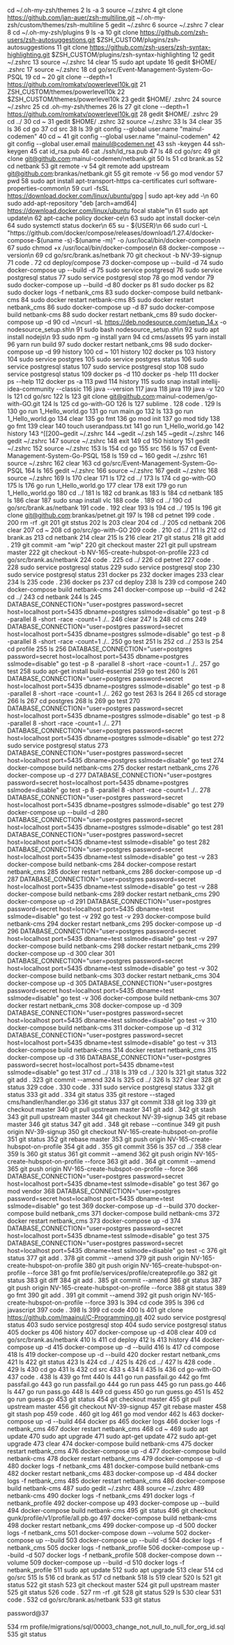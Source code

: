  cd ~/.oh-my-zsh/themes
    2  ls -a
    3  source ~/.zshrc
    4  git clone https://github.com/jan-auer/zsh-multiline.git ~/.oh-my-zsh/custom/themes/zsh-multiline
    5  gedit ~/.zshrc
    6  source ~/.zshrc
    7  clear
    8  cd ~/.oh-my-zsh/plugins
    9  ls -a
   10  git clone https://github.com/zsh-users/zsh-autosuggestions.git $ZSH_CUSTOM/plugins/zsh-autosuggestions
   11  git clone https://github.com/zsh-users/zsh-syntax-highlighting.git $ZSH_CUSTOM/plugins/zsh-syntax-highlighting
   12  gedit ~/.zshrc
   13  source ~/.zshrc
   14  clear
   15  sudo apt update
   16  gedit $HOME/ .zshrc
   17  source ~/.zshrc
   18  cd go/src/Event-Management-System-Go-PSQL
   19  cd ~
   20  git clone --depth=1 https://github.com/romkatv/powerlevel10k.git 
   21  ZSH_CUSTOM/themes/powerlevel10k
   22  $ZSH_CUSTOM/themes/powerlevel10k
   23  gedit $HOME/ .zshrc
   24  source ~/.zshrc
   25  cd .oh-my-zsh/themes
   26  ls
   27  git clone --depth=1 https://github.com/romkatv/powerlevel10k.git 
   28  gedit $HOME/ .zshrc
   29  cd ../
   30  cd ~
   31  gedit $HOME/ .zshrc
   32  source ~/.zshrc
   33  ls
   34  clear
   35  ls
   36  cd go
   37  cd src
   38  ls
   39  git config --global user.name "mainul-codemen"
   40  cd ~
   41  git config --global user.name "mainul-codemen"
   42  git config --global user.email mainul@codemen.net
   43  ssh -keygen
   44  ssh-keygen
   45  cat id_rsa.pub
   46  cat ./ssh/id_rsa.pub
   47  ls
   48  cd go/src
   49  git clone git@github.com:mainul-codemen/netbank.git
   50  ls
   51  cd brank.as
   52  cd netbank
   53  git remote -v
   54  git remote add upstream git@github.com:brankas/netbank.git
   55  git remote -v
   56  go mod vendor
   57  pwd
   58  sudo apt install apt-transport-https ca-certificates curl software-properties-common\n
   59  curl -fsSL https://download.docker.com/linux/ubuntu/gpg | sudo apt-key add -\n
   60  sudo add-apt-repository "deb [arch=amd64] https://download.docker.com/linux/ubuntu focal stable"\n
   61  sudo apt update\n
   62  apt-cache policy docker-ce\n
   63  sudo apt install docker-ce\n
   64  sudo systemctl status docker\n
   65  su - ${USER}\n
   66  sudo curl -L "https://github.com/docker/compose/releases/download/1.27.4/docker-compose-$(uname -s)-$(uname -m)" -o /usr/local/bin/docker-compose\n
   67  sudo chmod +x /usr/local/bin/docker-compose\n
   68  docker-compose --version\n
   69  cd go/src/brank.as/netbank
   70  git checkout -b NV-39-signup
   71  code .
   72  cd deploy/compose
   73  docker-compose up --build -d
   74  sudo docker-compose up --build -d
   75  sudo service postgresql
   76  sudo service postgresql status
   77  sudo service postgresql stop
   78  go mod vendor
   79  sudo docker-compose up --build -d
   80  docker ps
   81  sudo docker ps
   82  sudo docker logs -f netbank_cms
   83  sudo docker-compose build netbank-cms
   84  sudo docker restart netbank-cms
   85  sudo docker restart netbank_cms
   86  sudo docker-compose up -d
   87  sudo docker-compose build netbank-cms
   88  sudo docker restart netbank_cms
   89  sudo docker-compose up -d
   90  cd ~\ncurl -sL https://deb.nodesource.com/setup_14.x -o nodesource_setup.sh\n
   91  sudo bash nodesource_setup.sh\n
   92  sudo apt install nodejs\n
   93  sudo npm -g install yarn
   94  cd cms/assets
   95  yarn install 
   96  yarn run build
   97  sudo docker restart netbank_cms
   98  sudo docker-compose up -d
   99  history
  100  cd ~
  101  history
  102  docker ps 
  103  history
  104  sudo service postgres
  105  sudo service postgres status
  106  sudo service postgresql status
  107  sudo service postgresql stop
  108  sudo service postgresql status
  109  docker ps -d
  110  docker ps -help
  111  docker ps --help
  112  docker ps -a
  113  pwd
  114  history
  115  sudo snap install intellij-idea-community --classic
  116  java --version
  117  java 
  118  java
  119  java -v
  120  ls
  121  cd go/src
  122  ls
  123  git clone git@github.com:mainul-codemen/go-with-GO.git
  124  ls
  125  cd go-with-GO
  126  ls
  127  sublime .
  128  code .
  129  ls
  130  go run 1_Hello_world.go
  131  go run main.go
  132  ls
  133  go run 1_Hello_world.go
  134  clear
  135  go fmt
  136  go mod init
  137  go mod tidy
  138  go fmt
  139  clear
  140  touch userandpass.txt
  141  go run 1_Hello_world.go
  142  history
  143  ^[[200~gedit ~/.zshrc
  144  ~gedit ~/.zsh
  145  ~gedit ~/.zshrc
  146  gedit ~/.zshrc
  147  source ~/.zshrc
  148  exit
  149  cd
  150  history
  151  gedit ~/.zshrc
  152  source ~/.zshrc
  153  ls
  154  cd go
  155  src
  156  ls
  157  cd Event-Management-System-Go-PSQL
  158  ls
  159  cd ~
  160  gedit ~/.zshrc
  161  source ~/.zshrc
  162  clear
  163  cd go/src/Event-Management-System-Go-PSQL
  164  ls
  165  gedit ~/.zshrc
  166  source ~/.zshrc
  167  gedit ~/.zshrc
  168  source ~/.zshrc
  169  ls
  170  clear
  171  ls
  172  cd ../
  173  ls
  174  cd go-with-GO
  175  ls
  176  go run 1_Hello_world.go
  177  clear
  178  exit
  179  go run 1_Hello_world.go
  180  cd ../
  181  ls
  182  cd brank.as
  183  ls
  184  cd netbank
  185  ls
  186  clear
  187  sudo snap install vlc
  188  code .
  189  cd ../
  190  cd go/src/brank.as/netbank
  191  code .
  192  clear
  193  ls
  194  cd ../
  195  ls
  196  git clone git@github.com:brankas/petnet.git
  197  ls
  198  cd petnet
  199  code .
  200  rm -rf .git
  201  git ststus
  202  ls
  203  clear
  204  cd ../
  205  cd netbank
  206  clear
  207  cd ~
  208  cd go/src/go-with-GO
  209  code .
  210  cd ../
  211  ls 
  212  cd brank.as
  213  cd netbank
  214  clear
  215  ls
  216  clear
  217  git status
  218  git add .
  219  git commit -am "wip"
  220  git checkout master
  221  git pull upstream master
  222  git checkout -b NV-165-create-hubspot-on-profile
  223  cd go/src/brank.as/netbank
  224  code .
  225  cd ../
  226  cd petnet
  227  code .
  228  sudo service postgresql status
  229  sudo service postgresql stop
  230  sudo service postgresql status
  231  docker ps
  232  docker images
  233  clear
  234  ls
  235  code .
  236  docker ps
  237  cd deploy
  238  ls
  239  cd compose
  240  docker-compose build netbank-cms
  241  docker-compose up --build -d
  242  cd ../
  243  cd netbank
  244  ls
  245  DATABASE_CONNECTION="user=postgres password=secret host=localhost port=5435 dbname=postgres sslmode=disable" go test -p 8 -parallel 8 -short -race -count=1 ./..
  246  clear
  247  ls
  248  cd cms
  249  DATABASE_CONNECTION="user=postgres password=secret host=localhost port=5435 dbname=postgres sslmode=disable" go test -p 8 -parallel 8 -short -race -count=1 ./..
  250  go test
  251  ls
  252  cd ../
  253  ls
  254  cd profile
  255  ls
  256  DATABASE_CONNECTION="user=postgres password=secret host=localhost port=5435 dbname=postgres sslmode=disable" go test -p 8 -parallel 8 -short -race -count=1 ./..
  257  go test
  258  sudo apt-get install build-essential
  259  go test
  260  ls
  261  DATABASE_CONNECTION="user=postgres password=secret host=localhost port=5435 dbname=postgres sslmode=disable" go test -p 8 -parallel 8 -short -race -count=1 ./..
  262  go test
  263  ls
  264  ll
  265  cd storage
  266  ls
  267  cd postgres
  268  ls
  269  go test
  270  DATABASE_CONNECTION="user=postgres password=secret host=localhost port=5435 dbname=postgres sslmode=disable" go test -p 8 -parallel 8 -short -race -count=1 ./..
  271  DATABASE_CONNECTION="user=postgres password=secret host=localhost port=5435 dbname=postgres sslmode=disable" go test
  272  sudo service postgresql status
  273  DATABASE_CONNECTION="user=postgres password=secret host=localhost port=5435 dbname=postgres sslmode=disable" go test
  274  docker-compose build netbank-cms
  275  docker restart netbank_cms
  276  docker-compose up -d
  277  DATABASE_CONNECTION="user=postgres password=secret host=localhost port=5435 dbname=postgres sslmode=disable" go test -p 8 -parallel 8 -short -race -count=1 ./..
  278  DATABASE_CONNECTION="user=postgres password=secret host=localhost port=5435 dbname=postgres sslmode=disable" go test
  279  docker-compose up --build -d
  280  DATABASE_CONNECTION="user=postgres password=secret host=localhost port=5435 dbname=postgres sslmode=disable" go test
  281  DATABASE_CONNECTION="user=postgres password=secret host=localhost port=5435 dbname=test sslmode=disable" go test
  282  DATABASE_CONNECTION="user=postgres password=secret host=localhost port=5435 dbname=test sslmode=disable" go test -v
  283  docker-compose build netbank-cms
  284  docker-compose restart netbank_cms
  285  docker restart netbank_cms
  286  docker-compose up -d
  287  DATABASE_CONNECTION="user=postgres password=secret host=localhost port=5435 dbname=test sslmode=disable" go test -v
  288  docker-compose build netbank-cms
  289  docker restart netbank_cms
  290  docker-compose up -d
  291  DATABASE_CONNECTION="user=postgres password=secret host=localhost port=5435 dbname=test sslmode=disable" go test -v
  292  go test -v
  293  docker-compose build netbank-cms
  294  docker restart netbank_cms
  295  docker-compose up -d
  296  DATABASE_CONNECTION="user=postgres password=secret host=localhost port=5435 dbname=test sslmode=disable" go test -v
  297  docker-compose build netbank-cms
  298  docker restart netbank_cms
  299  docker-compose up -d
  300  clear
  301  DATABASE_CONNECTION="user=postgres password=secret host=localhost port=5435 dbname=test sslmode=disable" go test -v
  302  docker-compose build netbank-cms
  303  docker restart netbank_cms
  304  docker-compose up -d
  305  DATABASE_CONNECTION="user=postgres password=secret host=localhost port=5435 dbname=test sslmode=disable" go test -v
  306  docker-compose build netbank-cms
  307  docker restart netbank_cms
  308  docker-compose up -d
  309  DATABASE_CONNECTION="user=postgres password=secret host=localhost port=5435 dbname=test sslmode=disable" go test -v
  310  docker-compose build netbank-cms
  311  docker-compose up -d
  312  DATABASE_CONNECTION="user=postgres password=secret host=localhost port=5435 dbname=test sslmode=disable" go test -v
  313  docker-compose build netbank-cms
  314  docker restart netbank_cms
  315  docker-compose up -d
  316  DATABASE_CONNECTION="user=postgres password=secret host=localhost port=5435 dbname=test sslmode=disable" go test
  317  cd ../
  318  ls
  319  cd ../
  320  ls
  321  git status
  322  git add .
  323  git commit --amend
  324  ls
  325  cd ../
  326  ls
  327  clear
  328  git status
  329  cdoe .
  330  code .
  331  sudo service postgresql status
  332  git status
  333  git add .
  334  git status
  335  git restore --staged cms/handler/handler.go
  336  git status
  337  git commit 
  338  git log
  339  git checkout master
  340  git pull upstream master
  341  git add .
  342  git stash
  343  git pull upstream master
  344  git checkout NV-39-signup
  345  git rebase master
  346  git status
  347  git add .
  348  git rebase --continue
  349  git push origin NV-39-signup
  350  git checkout NV-165-create-hubspot-on-profile
  351  git status
  352  git rebase master
  353  git push origin NV-165-create-hubspot-on-profile
  354  git add .
  355  git commit 
  356  ls
  357  cd ../
  358  clear
  359  ls
  360  git status
  361  git commit --amend
  362  git push origin NV-165-create-hubspot-on-profile --force
  363  git add .
  364  git commit --amend
  365  git push origin NV-165-create-hubspot-on-profile --force
  366  DATABASE_CONNECTION="user=postgres password=secret host=localhost port=5435 dbname=test sslmode=disable" go test
  367  go mod vendor
  368  DATABASE_CONNECTION="user=postgres password=secret host=localhost port=5435 dbname=test sslmode=disable" go test
  369  docker-compose up -d --build
  370  docker-compose build netbank_cms
  371  docker-compose build netbank-cms
  372  docker restart netbank_cms
  373  docker-compose up -d
  374  DATABASE_CONNECTION="user=postgres password=secret host=localhost port=5435 dbname=test sslmode=disable" go test
  375  DATABASE_CONNECTION="user=postgres password=secret host=localhost port=5435 dbname=test sslmode=disable" go test -c
  376  git status
  377  git add .
  378  git commit --amend
  379  git push origin NV-165-create-hubspot-on-profile
  380  git push origin NV-165-create-hubspot-on-profile --force
  381  go fmt profile/services/profile/createprofile.go
  382  git status
  383  git diff
  384  git add .
  385  git commit --amend
  386  git status
  387  git push origin NV-165-create-hubspot-on-profile --force
  388  git status
  389  go fmt
  390  git add .
  391  git commit --amend
  392  git push origin NV-165-create-hubspot-on-profile --force
  393  ls
  394  cd code
  395  ls
  396  cd javascript
  397  code .
  398  ls
  399  cd code
  400  ls
  401  git clone https://github.com/maainul/C-Programming.git
  402  sudo service postgresql status
  403  sudo service postgresql stop
  404  sudo service postgresql status
  405  docker ps
  406  history
  407  docker-compose up -d
  408  clear
  409  cd go/src/brank.as/netbank
  410  ls
  411  cd deploy
  412  ls
  413  history
  414  docker-compose up -d
  415  docker-compose up -d --build
  416  ls
  417  cd compose
  418  ls
  419  docker-compose up -d --build
  420  docker restart netbank_cms
  421  ls
  422  git status
  423  ls
  424  cd ../
  425  ls
  426  cd ../
  427  ls
  428  code .
  429  ls
  430  cd go
  431  ls
  432  cd src
  433  s
  434  ll
  435  ls
  436  cd go-with-GO
  437  code .
  438  ls
  439  go fmt
  440  ls
  441  go run passfail.go
  442  go fmt passfail.go
  443  go run passfail.go
  444  go run pass
  445  go run pass.go
  446  ls
  447  go run pass.go
  448  ls
  449  cd guess
  450  go run guess.go
  451  ls
  452  go run guess.go
  453  git status
  454  git checkout master
  455  git pull upstream master
  456  git checkout NV-39-signup
  457  git rebase master
  458  git stash pop
  459  code .
  460  git log
  461  go mod vendor
  462  ls
  463  docker-compose up -d --build
  464  docker ps
  465  docker logs
  466  docker logs -f netbank_cms
  467  docker restart netbank_cms
  468  cd ~
  469  sudo apt update
  470  sudo apt upgrade
  471  sudo apt-get update
  472  sudo apt-get upgrade
  473  clear
  474  docker-compose build netbank-cms
  475  docker restart netbank_cms
  476  docker-compose up -d
  477  docker-compose build netbank-cms
  478  docker restart netbank_cms
  479  docker-compose up -d
  480  docker logs -f netbank_cms
  481  docker-compose build netbank-cms
  482  docker restart netbank_cms
  483  docker-compose up -d
  484  docker logs -f netbank_cms
  485  docker restart netbank_cms
  486  docker-compose build netbank-cms
  487  sudo gedit ~/.zshrc
  488  source ~/.zshrc
  489  netbank-cms
  490  docker logs -f netbank_cms
  491  docker logs -f netbank_profile
  492  docker-compose up 
  493  docker-compose up --build
  494  docker-compose build netbank-cms
  495  git status
  496  git checkout gunk/profile/v1/profile/all.pb.go
  497  docker-compose build netbank-cms
  498  docker restart netbank_cms
  499  docker-compose up -d
  500  docker logs -f netbank_cms
  501  docker-compose down --volume
  502  docker-compose up --build
  503  docker-compose up --build -d
  504  docker logs -f netbank_cms
  505  docker logs -f netbank_profile
  506  docker-compose up --build -d
  507  docker logs -f netbank_profile
  508  docker-compose down --volume
  509  docker-compose up --build -d
  510  docker logs -f netbank_profile
  511  sudo apt update
  512  sudo apt upgrade
  513  clear
  514  cd go/src
  515  ls
  516  cd brank.as
  517  cd netbank
  518  ls
  519  clear
  520  ls
  521  git status
  522  git stash
  523  git checkout master
  524  git pull upstream master
  525  git status
  526  code .
  527  rm -rf .git
  528  git status
  529  ls
  530  clear
  531  code .
  532  cd go/src/brank.as/netbank
  533  git status
  
  
  
  
  password@37
  
  





  534  rm profile/migrations/sql/00003_change_not_null_to_null_for_org_id.sql
  535  git status

